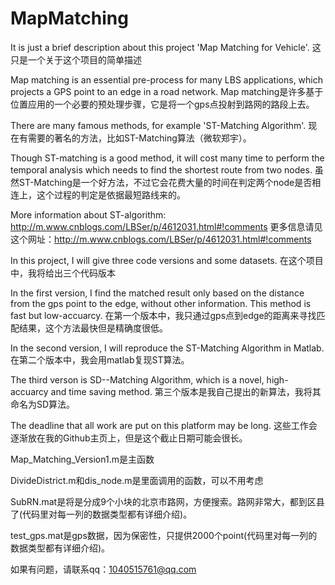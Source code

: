 # MapMatching
It is just a brief description about this project 'Map Matching for Vehicle'.
这只是一个关于这个项目的简单描述

Map matching is an essential pre-process for many LBS applications, which projects a GPS point 
to an edge in a road network.
Map matching是许多基于位置应用的一个必要的预处理步骤，它是将一个gps点投射到路网的路段上去。

There are many famous methods, for example 'ST-Matching Algorithm'. 
现在有需要的著名的方法，比如ST-Matching算法（微软郑宇）。

Though ST-matching is a good method, it will cost many time to perform the temporal analysis 
which needs to find the shortest route from two nodes. 
虽然ST-Matching是一个好方法，不过它会花费大量的时间在判定两个node是否相连上，这个过程的判定是依据最短路线来的。

More information about ST-algorithm: http://m.www.cnblogs.com/LBSer/p/4612031.html#!comments
更多信息请见这个网址：http://m.www.cnblogs.com/LBSer/p/4612031.html#!comments



In this project, I will give three code versions and some datasets. 
在这个项目中，我将给出三个代码版本

In the first version, I find the matched result only based on the distance from the gps point to the edge, without other information. This method is fast but low-accuarcy.
在第一个版本中，我只通过gps点到edge的距离来寻找匹配结果，这个方法最快但是精确度很低。

In the second version, I will reproduce the ST-Matching Algorithm in Matlab.
在第二个版本中，我会用matlab复现ST算法。

The third verson is SD--Matching Algorithm, which is a novel, high-accuarcy and time saving method. 
第三个版本是我自己提出的新算法，我将其命名为SD算法。

The deadline that all work are put on this platform may be long.
这些工作会逐渐放在我的Github主页上，但是这个截止日期可能会很长。



Map_Matching_Version1.m是主函数

DivideDistrict.m和dis_node.m是里面调用的函数，可以不用考虑

SubRN.mat是将是分成9个小块的北京市路网，方便搜索。路网非常大，都到区县了(代码里对每一列的数据类型都有详细介绍)。

test_gps.mat是gps数据，因为保密性，只提供2000个point(代码里对每一列的数据类型都有详细介绍)。

如果有问题，请联系qq：1040515761@qq.com
